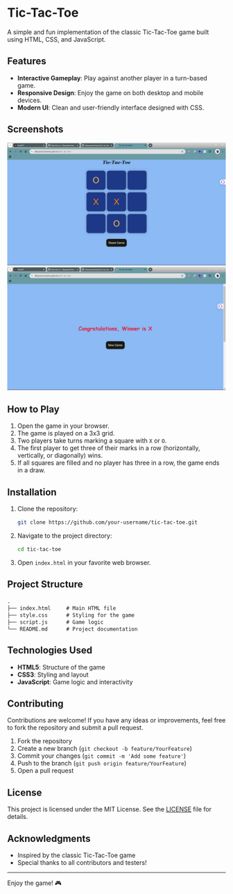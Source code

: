 # Tic-Tac-Toe

A simple and fun implementation of the classic Tic-Tac-Toe game built using HTML, CSS, and JavaScript.

## Features

- **Interactive Gameplay**: Play against another player in a turn-based game.
- **Responsive Design**: Enjoy the game on both desktop and mobile devices.
- **Modern UI**: Clean and user-friendly interface designed with CSS.

## Screenshots

![Tic-Tac-Toe Screenshot](https://github.com/DibyanshuChauhan/Tic_Tac_Toe/blob/main/Screenshot%202025-01-14%20162433.png)
![Tic-Tac-Toe Screenshot](https://github.com/DibyanshuChauhan/Tic_Tac_Toe/blob/main/Screenshot%202025-01-14%20162442.png)

## How to Play

1. Open the game in your browser.
2. The game is played on a 3x3 grid.
3. Two players take turns marking a square with `X` or `O`.
4. The first player to get three of their marks in a row (horizontally, vertically, or diagonally) wins.
5. If all squares are filled and no player has three in a row, the game ends in a draw.

## Installation

1. Clone the repository:

   ```bash
   git clone https://github.com/your-username/tic-tac-toe.git
   ```

2. Navigate to the project directory:

   ```bash
   cd tic-tac-toe
   ```

3. Open `index.html` in your favorite web browser.

## Project Structure

```
.
├── index.html     # Main HTML file
├── style.css      # Styling for the game
├── script.js      # Game logic
└── README.md      # Project documentation
```

## Technologies Used

- **HTML5**: Structure of the game
- **CSS3**: Styling and layout
- **JavaScript**: Game logic and interactivity

## Contributing

Contributions are welcome! If you have any ideas or improvements, feel free to fork the repository and submit a pull request.

1. Fork the repository
2. Create a new branch (`git checkout -b feature/YourFeature`)
3. Commit your changes (`git commit -m 'Add some feature'`)
4. Push to the branch (`git push origin feature/YourFeature`)
5. Open a pull request

## License

This project is licensed under the MIT License. See the [LICENSE](LICENSE) file for details.

## Acknowledgments

- Inspired by the classic Tic-Tac-Toe game
- Special thanks to all contributors and testers!

---

Enjoy the game! 🎮
